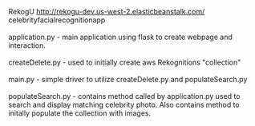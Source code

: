 RekogU
http://rekogu-dev.us-west-2.elasticbeanstalk.com/
celebrityfacialrecognitionapp\
\
application.py - main application using flask to create webpage and interaction.\
\
createDelete.py - used to initially create aws Rekognitions "collection"\
\
main.py - simple driver to utilize createDelete.py  and populateSearch.py\
\
populateSearch.py - contains method called by application.py used to search and display matching celebrity photo. Also contains method to initally populate the collection with images.
